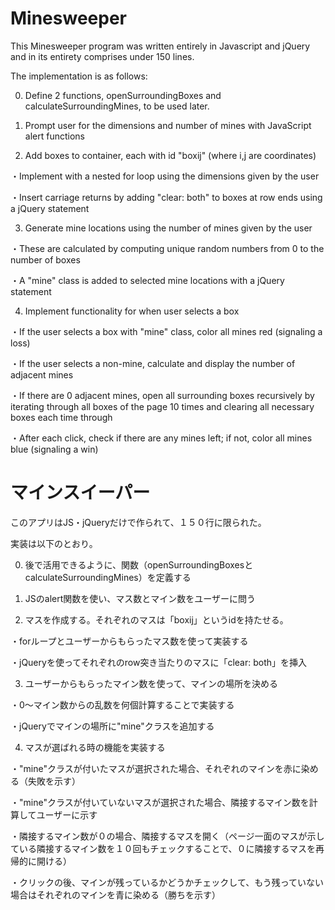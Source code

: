 # Minesweeper

This Minesweeper program was written entirely in Javascript and jQuery and in its entirety comprises under 150 lines.

The implementation is as follows:

0. Define 2 functions, openSurroundingBoxes and calculateSurroundingMines, to be used later.
 
1. Prompt user for the dimensions and number of mines with JavaScript alert functions

2. Add boxes to container, each with id "boxij" (where i,j are coordinates)

  ・Implement with a nested for loop using the dimensions given by the user
  
  ・Insert carriage returns by adding "clear: both" to boxes at row ends using a jQuery statement

3. Generate mine locations using the number of mines given by the user

  ・These are calculated by computing unique random numbers from 0 to the number of boxes

  ・A "mine" class is added to selected mine locations with a jQuery statement

4. Implement functionality for when user selects a box

 ・If the user selects a box with "mine" class, color all mines red (signaling a loss)
 
 ・If the user selects a non-mine, calculate and display the number of adjacent mines
 
 ・If there are 0 adjacent mines, open all surrounding boxes recursively by iterating through all boxes of the page 10 times and clearing all necessary boxes each time through
 
 ・After each click, check if there are any mines left; if not, color all mines blue (signaling a win)

# マインスイーパー
このアプリはJS・jQueryだけで作られて、１５０行に限られた。

実装は以下のとおり。

0. 後で活用できるように、関数（openSurroundingBoxesとcalculateSurroundingMines）を定義する

1. JSのalert関数を使い、マス数とマイン数をユーザーに問う

2. マスを作成する。それぞれのマスは「boxij」というidを持たせる。

  ・forループとユーザーからもらったマス数を使って実装する
  
  ・jQueryを使ってそれぞれのrow突き当たりのマスに「clear: both」を挿入
  
3. ユーザーからもらったマイン数を使って、マインの場所を決める

 ・0〜マイン数からの乱数を何個計算することで実装する
 
 ・jQueryでマインの場所に"mine"クラスを追加する
 
4. マスが選ばれる時の機能を実装する

 ・"mine"クラスが付いたマスが選択された場合、それぞれのマインを赤に染める（失敗を示す）
 
 ・"mine"クラスが付いていないマスが選択された場合、隣接するマイン数を計算してユーザーに示す
 
 ・隣接するマイン数が０の場合、隣接するマスを開く（ページ一面のマスが示している隣接するマイン数を１０回もチェックすることで、０に隣接するマスを再帰的に開ける）
 
 ・クリックの後、マインが残っているかどうかチェックして、もう残っていない場合はそれぞれのマインを青に染める（勝ちを示す）
